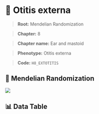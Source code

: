 # 🧪 Otitis externa

> **Root:** Mendelian Randomization

> **Chapter:** 8  

> **Chapter name:** Ear and mastoid

> **Phenotype:** Otitis externa  

> **Code:** `H8_EXTOTITIS`

## 🧬 Mendelian Randomization  

<img src="/MR/Figures/Forward/H8_EXTOTITIS.png"/>

## 📊 Data Table

<CsvTableMRF src="/public/MR/Data/Forward/H8_EXTOTITIS.csv"/>
